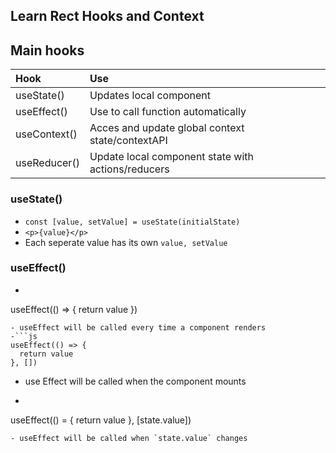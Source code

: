 ## Learn Rect Hooks and Context

## Main hooks
| Hook | Use |
| :---- | :----|
| useState()  | Updates local component|
| useEffect() | Use to call function automatically|
| useContext() | Acces and update global context state/contextAPI|
| useReducer()| Update local component state with actions/reducers|


### useState()

- `const [value, setValue] = useState(initialState)`
- `<p>{value}</p>`
- Each seperate value has its own `value, setValue`

### useEffect()

- ```js 
useEffect(() => {
  return value
})
```
- useEffect will be called every time a component renders
-```js
useEffect(() => {
  return value
}, [])
```
- use Effect will be called when the component mounts
- ```js
useEffect(() = {
  return value
}, [state.value])
```
- useEffect will be called when `state.value` changes

